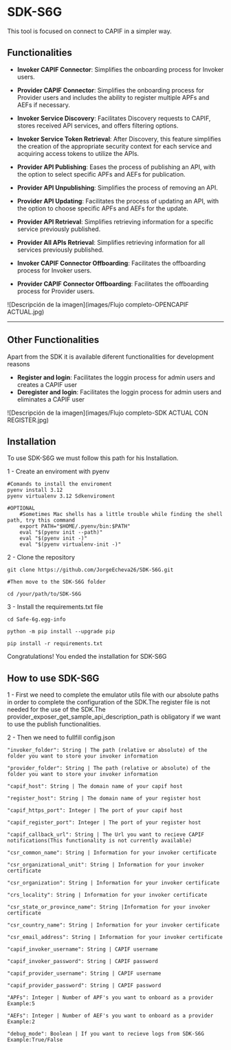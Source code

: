 
# SDK-S6G

This tool is focused on connect to CAPIF in a simpler way.



## Functionalities

- **Invoker CAPIF Connector**: Simplifies the onboarding process for Invoker users.

- **Provider CAPIF Connector**: Simplifies the onboarding process for Provider users and includes the ability to register multiple APFs and AEFs if necessary.

- **Invoker Service Discovery**: Facilitates Discovery requests to CAPIF, stores received API services, and offers filtering options.

- **Invoker Service Token Retrieval**: After Discovery, this feature simplifies the creation of the appropriate security context for each service and acquiring access tokens to utilize the APIs.

- **Provider API Publishing**: Eases the process of publishing an API, with the option to select specific APFs and AEFs for publication.

- **Provider API Unpublishing**: Simplifies the process of removing an API.

- **Provider API Updating**: Facilitates the process of updating an API, with the option to choose specific APFs and AEFs for the update.

- **Provider API Retrieval**: Simplifies retrieving information for a specific service previously published.

- **Provider All APIs Retrieval**: Simplifies retrieving information for all services previously published.

- **Invoker CAPIF Connector Offboarding**: Facilitates the offboarding process for Invoker users.

- **Provider CAPIF Connector Offboarding**: Facilitates the offboarding process for Provider users.

![Descripción de la imagen](images/Flujo completo-OPENCAPIF ACTUAL.jpg)

---
## Other Functionalities

Apart from the SDK it is available diferent functionalities for development reasons

- **Register and login**: Facilitates the loggin process for admin users and creates a CAPIF user 
- **Deregister and login**: Facilitates the loggin process for admin users and eliminates a CAPIF user

![Descripción de la imagen](images/Flujo completo-SDK ACTUAL CON REGISTER.jpg)
## Installation

To use SDK-S6G we must follow this path for his Installation.

1 - Create an enviroment with pyenv

    #Comands to install the enviroment
    pyenv install 3.12
    pyenv virtualenv 3.12 Sdkenviroment

    #OPTIONAL
        #Sometimes Mac shells has a little trouble while finding the shell path, try this command
        export PATH="$HOME/.pyenv/bin:$PATH"
        eval "$(pyenv init --path)"
        eval "$(pyenv init -)"
        eval "$(pyenv virtualenv-init -)"
2 - Clone the repository
    
    git clone https://github.com/JorgeEcheva26/SDK-S6G.git

    #Then move to the SDK-S6G folder

    cd /your/path/to/SDK-S6G

3 - Install the requirements.txt file

    cd Safe-6g.egg-info

    python -m pip install --upgrade pip

    pip install -r requirements.txt

Congratulations! You ended the installation for SDK-S6G



## How to use SDK-S6G

1 - First we need to complete the emulator utils file with our absolute paths in order to complete the configuration of the SDK.The register file is not needed for the use of the SDK.The provider_exposer_get_sample_api_description_path is obligatory if we want to use the publish functionalities.

2 - Then we need to fullfill config.json

    "invoker_folder": String | The path (relative or absolute) of the folder you want to store your invoker information

    "provider_folder": String | The path (relative or absolute) of the folder you want to store your invoker information

    "capif_host": String | The domain name of your capif host

    "register_host": String | The domain name of your register host

    "capif_https_port": Integer | The port of your capif host 

    "capif_register_port": Integer | The port of your register host

    "capif_callback_url": String | The Url you want to recieve CAPIF notifications(This functionality is not currently available) 

    "csr_common_name": String | Information for your invoker certificate 

    "csr_organizational_unit": String | Information for your invoker certificate

    "csr_organization": String | Information for your invoker certificate

    "crs_locality": String | Information for your invoker certificate 

    "csr_state_or_province_name": String |Information for your invoker certificate 

    "csr_country_name": String | Information for your invoker certificate 

    "csr_email_address": String | Information for your invoker certificate

    "capif_invoker_username": String | CAPIF username 

    "capif_invoker_password": String | CAPIF password 

    "capif_provider_username": String | CAPIF username

    "capif_provider_password": String | CAPIF password

    "APFs": Integer | Number of APF's you want to onboard as a provider Example:5 

    "AEFs": Integer | Number of AEF's you want to onboard as a provider Example:2

    "debug_mode": Boolean | If you want to recieve logs from SDK-S6G Example:True/False
    


